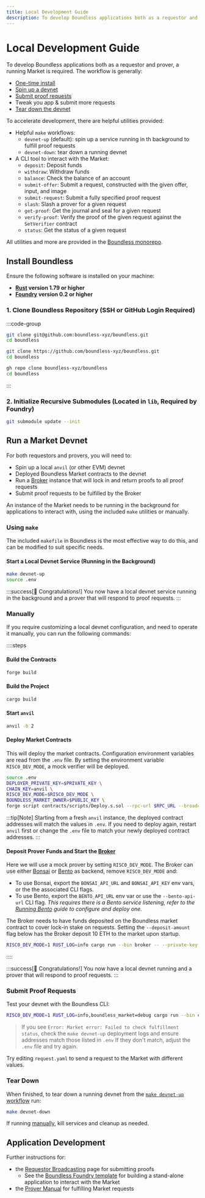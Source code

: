 ```yaml
---
title: Local Development Guide
description: To develop Boundless applications both as a requestor and prover, a running Market is required.
---
```


# Local Development Guide

To develop Boundless applications both as a requestor and prover, a running Market is required.
The workflow is generally:

- [One-time install](#install-boundless)
- [Spin up a devnet](#run-a-market-devnet)
- [Submit proof requests](#submit-proof-requests)
- Tweak you app & submit more requests
- [Tear down the devnet](#tear-down)

To accelerate development, there are helpful utilities provided:

- Helpful `make` workflows:
  - `devnet-up` (default): spin up a service running in th background to fulfill proof requests
  - `devnet-down`: tear down a running devnet
- A CLI tool to interact with the Market:
  - `deposit`: Deposit funds
  - `withdraw`: Withdraw funds
  - `balance`: Check the balance of an account
  - `submit-offer`: Submit a request, constructed with the given offer, input, and image
  - `submit-request`: Submit a fully specified proof request
  - `slash`: Slash a prover for a given request
  - `get-proof`: Get the journal and seal for a given request
  - `verify-proof`: Verify the proof of the given request against the `SetVerifier` contract
  - `status`: Get the status of a given request

All utilities and more are provided in the [Boundless monorepo](https://github.com/boundless-xyz/boundless).

## Install Boundless

Ensure the following software is installed on your machine:

- **[Rust](https://www.rust-lang.org/tools/install) version 1.79 or higher**
- **[Foundry](https://book.getfoundry.sh/getting-started/installation) version 0.2 or higher**

### 1. Clone Boundless Repository (SSH or GitHub Login Required)

:::code-group

```sh [SSH]
git clone git@github.com:boundless-xyz/boundless.git
cd boundless
```

```sh [HTTPS]
git clone https://github.com/boundless-xyz/boundless.git
cd boundless
```

```sh [GitHub CLI]
gh repo clone boundless-xyz/boundless
cd boundless
```

:::

### 2. Initialize Recursive Submodules (Located in `lib`, Required by Foundry)

```sh [Terminal]
git submodule update --init
```

## Run a Market Devnet

For both requestors and provers, you will need to:

- Spin up a local `anvil` (or other EVM) devnet
- Deployed Boundless Market contracts to the devnet
- Run a [Broker][page-broker] instance that will lock in and return proofs to all proof requests
- Submit proof requests to be fulfilled by the Broker

An instance of the Market needs to be running in the background for applications to interact with, using the included `make` utilities or manually.

### Using `make`

The included `makefile` in Boundless is the most effective way to do this, and can be modified to suit specific needs.

#### Start a Local Devnet Service (Running in the Background)

```sh [Terminal]
make devnet-up
source .env
```

:::success[🎉 Congratulations!]
You now have a local devnet service running in the background and a prover that will respond to proof requests.
:::

### Manually

If you require customizing a local devnet configuration, and need to operate it manually, you can run the following commands:

::::steps

#### Build the Contracts

```sh [Terminal]
forge build
```

#### Build the Project

```sh [Terminal]
cargo build
```

#### Start `anvil`

```sh [Terminal]
anvil -b 2
```

#### Deploy Market Contracts

This will deploy the market contracts.
Configuration environment variables are read from the `.env` file.
By setting the environment variable `RISC0_DEV_MODE`, a mock verifier will be deployed.

```sh [Terminal]
source .env
DEPLOYER_PRIVATE_KEY=$PRIVATE_KEY \
CHAIN_KEY=anvil \
RISC0_DEV_MODE=$RISC0_DEV_MODE \
BOUNDLESS_MARKET_OWNER=$PUBLIC_KEY \
forge script contracts/scripts/Deploy.s.sol --rpc-url $RPC_URL --broadcast -vv
```

:::tip[Note]
Starting from a fresh `anvil` instance, the deployed contract addresses will match the values in `.env`.
If you need to deploy again, restart `anvil` first or change the `.env` file to match your newly deployed contract addresses.
:::

#### Deposit Prover Funds and Start the [Broker][page-broker]

Here we will use a mock prover by setting `RISC0_DEV_MODE`.
The Broker can use either [Bonsai][bonsai-homepage] or [Bento][page-bento] as backend, remove `RISC0_DEV_MODE` and:

- To use Bonsai, export the `BONSAI_API_URL` and `BONSAI_API_KEY` env vars, or the the associated CLI flags.
- To use Bento, export the `BENTO_API_URL` env var or use the `--bento-api-url` CLI flag.
  _This requires there is a Bento service listening, refer to the [Running Bento][page-bento-running] guide to configure and deploy one._

The Broker needs to have funds deposited on the Boundless market contract to cover lock-in stake on requests.
Setting the `--deposit-amount` flag below has the Broker deposit 10 ETH to the market upon startup.

```sh [Terminal]
RISC0_DEV_MODE=1 RUST_LOG=info cargo run --bin broker -- --private-key ${PRIVATE_KEY:?} --boundless-market-addr ${BOUNDLESS_MARKET_ADDRESS:?} --set-verifier-addr ${SET_VERIFIER_ADDRESS:?} --deposit-amount 10
```

::::

:::success[🎉 Congratulations!]
You now have a local devnet running and a prover that will respond to proof requests.
:::

### Submit Proof Requests

Test your devnet with the Boundless CLI:

```sh [Terminal]
RISC0_DEV_MODE=1 RUST_LOG=info,boundless_market=debug cargo run --bin cli -- submit-request request.yaml --wait
```

> If you see `Error: Market error: Failed to check fulfillment status`,
> check the `make devnet-up` deployment logs and ensure addresses match those listed in `.env`
> If they don't match, adjust the `.env` file and try again.

Try editing `request.yaml` to send a request to the Market with different values.

### Tear Down

When finished, to tear down a running devnet from the [`make devnet-up` workflow](#make) run:

```sh [Terminal]
make devnet-down
```

If running [manually](#manually), kill services and cleanup as needed.

## Application Development

Further instructions for:

- the [Requestor Broadcasting][page-requestor-broadcast] page for submitting proofs
  - See the [Boundless Foundry template][boundless-foundry-template-repo] for building a stand-alone application to interact with the Market
- the [Prover Manual][page-prover-manual] for fulfilling Market requests

[bonsai-homepage]: https://www.bonsai.xyz
[boundless-foundry-template-repo]: https://github.com/boundless-xyz/boundless-foundry-template
[page-bento]: /prover-manual/bento/introduction
[page-bento-running]: /prover-manual/bento/running
[page-broker]: /prover-manual/broker/introduction
[page-prover-manual]: /prover-manual/introduction
[page-requestor-broadcast]: /requestor-manual/broadcasting-requests
